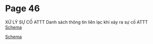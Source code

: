 # Page 46

 XỬ LÝ SỰ CỐ ATTT 
 Danh sách thông tin liên lạc khi xảy ra sự cố ATTT 
[Schema](page_46_table_1.png)

[Schema](page_46_img_0.png)

